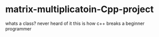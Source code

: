 # matrix-multiplicatoin-Cpp-project
whats a class? never heard of it 
this is how c++ breaks a beginner programmer 
